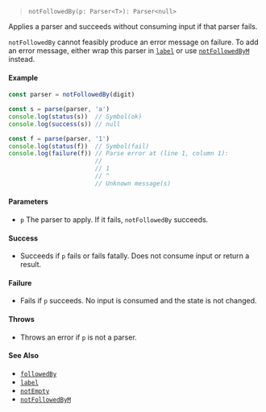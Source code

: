 <!--
 Copyright (c) 2020 Thomas J. Otterson
 
 This software is released under the MIT License.
 https://opensource.org/licenses/MIT
-->

> `notFollowedBy(p: Parser<T>): Parser<null>`

Applies a parser and succeeds without consuming input if that parser fails.

`notFollowedBy` cannot feasibly produce an error message on failure. To add an error message, either wrap this parser in [`label`](label.md) or use [`notFollowedByM`](notfollowedbym.md) instead.

#### Example

```javascript
const parser = notFollowedBy(digit)

const s = parse(parser, 'a')
console.log(status(s))  // Symbol(ok)
console.log(success(s)) // null

const f = parse(parser, '1')
console.log(status(f))  // Symbol(fail)
console.log(failure(f)) // Parse error at (line 1, column 1):
                        //
                        // 1
                        // ^
                        // Unknown message(s)
```

#### Parameters

* `p` The parser to apply. If it fails, `notFollowedBy` succeeds.

#### Success

* Succeeds if `p` fails or fails fatally. Does not consume input or return a result.

#### Failure

* Fails if `p` succeeds. No input is consumed and the state is not changed.

#### Throws

* Throws an error if `p` is not a parser.

#### See Also

* [`followedBy`](followedby.md)
* [`label`](label.md)
* [`notEmpty`](notempty.md)
* [`notFollowedByM`](notfollowedbym.md)